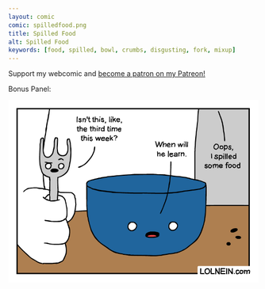 ```yaml
---
layout: comic
comic: spilledfood.png
title: Spilled Food
alt: Spilled Food
keywords: [food, spilled, bowl, crumbs, disgusting, fork, mixup]
---
```


Support my webcomic and [become a patron on my Patreon!](https://www.patreon.com/lolnein)

Bonus Panel:

![Spilled Food Bonus Panel](/images/spilledfood_bonus.png)
